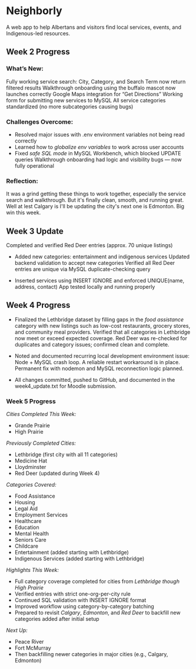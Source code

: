 # Neighborly
A web app to help Albertans and visitors find local services, events, and Indigenous-led resources.

## Week 2 Progress

### What’s New:
Fully working service search: City, Category, and Search Term now return filtered results
Walkthrough onboarding using the buffalo mascot now launches correctly
Google Maps integration for “Get Directions”
Working form for submitting new services to MySQL
All service categories standardized (no more subcategories causing bugs)


### Challenges Overcome:
- Resolved major issues with .env environment variables not being read correctly
- Learned how to *globalize env variables* to work across user accounts
- Fixed *safe SQL mode* in MySQL Workbench, which blocked UPDATE queries
Walkthrough onboarding had logic and visibility bugs — now fully operational


### Reflection:
It was a grind getting these things to work together, especially the service search and walkthrough. But it's finally clean, smooth, and running great. Well at lest Calgary is I'll be updating the city's next one is Edmonton. Big win this week.


## Week 3 Update

Completed and verified Red Deer entries (approx. 70 unique listings)

- Added new categories: entertainment and indigenous services
Updated backend validation to accept new categories
Verified all Red Deer entries are unique via MySQL duplicate-checking query

- Inserted services using INSERT IGNORE and enforced UNIQUE(name, address, contact)
App tested locally and running properly

## Week 4 Progress

- Finalized the Lethbridge dataset by filling gaps in the *food assistance* category with new listings such as low-cost restaurants, grocery stores, and community meal providers.
Verified that all categories in Lethbridge now meet or exceed expected coverage.
Red Deer was re-checked for duplicates and category issues; confirmed clean and complete.

- Noted and documented recurring local development environment issue: Node + MySQL crash loop. A reliable restart workaround is in place. Permanent fix with nodemon and MySQL reconnection logic planned.
- All changes committed, pushed to GitHub, and documented in the week4_update.txt for Moodle submission.

### Week 5 Progress

*Cities Completed This Week:*
- Grande Prairie
- High Prairie

*Previously Completed Cities:*
- Lethbridge (first city with all 11 categories)
- Medicine Hat
- Lloydminster
- Red Deer (updated during Week 4)

*Categories Covered:*
- Food Assistance  
- Housing  
- Legal Aid  
- Employment Services  
- Healthcare  
- Education  
- Mental Health  
- Seniors Care  
- Childcare  
- Entertainment (added starting with Lethbridge)  
- Indigenous Services (added starting with Lethbridge)

*Highlights This Week:*
- Full category coverage completed for cities from *Lethbridge though High Prairie*
- Verified entries with strict one-org-per-city rule
- Continued SQL validation with INSERT IGNORE format
- Improved workflow using category-by-category batching
- Prepared to revisit *Calgary*, *Edmonton*, and *Red Deer* to backfill new categories added after initial setup

*Next Up:*
- Peace River  
- Fort McMurray  
- Then backfilling newer categories in major cities (e.g., Calgary, Edmonton)